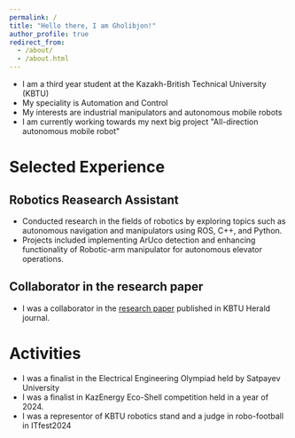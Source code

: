 ```yaml
---
permalink: /
title: "Hello there, I am Gholibjon!"
author_profile: true
redirect_from: 
  - /about/
  - /about.html
---
```


* I am a third year student at the Kazakh-British Technical University (KBTU)
* My speciality is Automation and Control
* My interests are industrial manipulators and autonomous mobile robots
* I am currently working towards my next big project "All-direction autonomous mobile robot"

Selected Experience
======
## Robotics Reasearch Assistant
* Conducted research in the fields of robotics by exploring topics such as autonomous navigation and manipulators using ROS, C++, and Python.
* Projects included implementing ArUco detection and enhancing functionality of Robotic-arm manipulator for autonomous elevator operations. 

## Collaborator in the research paper
* I was a collaborator in the [research paper](https://gholibqasobov.github.io/portfolio.github.io/publication/2015-10-01-paper-title-number-3) published in KBTU Herald journal. 


Activities
======
* I was a finalist in the Electrical Engineering Olympiad held by Satpayev University
* I was a finalist in KazEnergy Eco-Shell competition held in a year of 2024.
* I was a representor of KBTU robotics stand and a judge in robo-football in ITfest2024 
